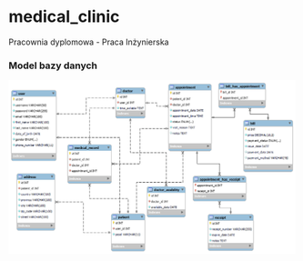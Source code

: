 # medical_clinic
Pracownia dyplomowa - Praca Inżynierska

### Model bazy danych

![Schemat Bazy danych](medical_clinic.png)
